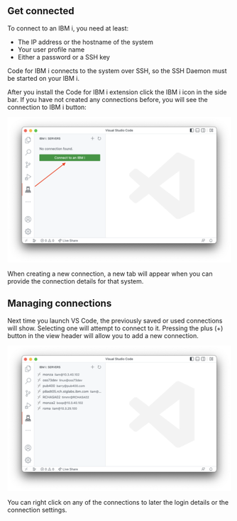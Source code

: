 #

## Get connected

To connect to an IBM i, you need at least:

* The IP address or the hostname of the system
* Your user profile name
* Either a password or a SSH key

Code for IBM i connects to the system over SSH, so the SSH Daemon must be started on your IBM i.

After you install the Code for IBM i extension click the IBM i icon in the side bar.  If you have not created any connections before, you will see the connection to IBM i button:

![](connecting_01.png)

When creating a new connection, a new tab will appear when you can provide the connection details for that system.

## Managing connections

Next time you launch VS Code, the previously saved or used connections will show. Selecting one will attempt to connect to it. Pressing the plus (+) button in the view header will allow you to add a new connection.

![](connecting_02.png)

You can right click on any of the connections to later the login details or the connection settings.
